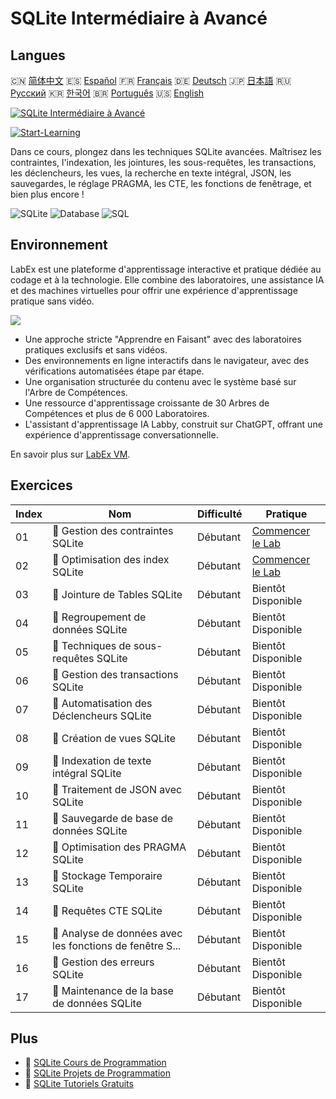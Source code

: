 # SQLite Intermédiaire à Avancé

## Langues

🇨🇳 [简体中文](README_zh.md) 🇪🇸 [Español](README_es.md) 🇫🇷 [Français](README_fr.md) 🇩🇪 [Deutsch](README_de.md) 🇯🇵 [日本語](README_ja.md) 🇷🇺 [Русский](README_ru.md) 🇰🇷 [한국어](README_ko.md) 🇧🇷 [Português](README_pt.md) 🇺🇸 [English](README.md) 

[![SQLite Intermédiaire à Avancé](https://cover-creator.labex.io/sqlite-intermediate-to-advanced.png?lang=fr)](https://labex.io/fr/courses/sqlite-intermediate-to-advanced)

[![Start-Learning](https://img.shields.io/badge/Start-Learning-whitesmoke?style=for-the-badge)](https://labex.io/fr/courses/sqlite-intermediate-to-advanced)

Dans ce cours, plongez dans les techniques SQLite avancées. Maîtrisez les contraintes, l'indexation, les jointures, les sous-requêtes, les transactions, les déclencheurs, les vues, la recherche en texte intégral, JSON, les sauvegardes, le réglage PRAGMA, les CTE, les fonctions de fenêtrage, et bien plus encore !

![SQLite](https://img.shields.io/badge/SQLite-whitesmoke?style=for-the-badge&logo=sqlite)
![Database](https://img.shields.io/badge/Database-whitesmoke?style=for-the-badge&logo=database)
![SQL](https://img.shields.io/badge/SQL-whitesmoke?style=for-the-badge&logo=sql)


## Environnement

LabEx est une plateforme d'apprentissage interactive et pratique dédiée au codage et à la technologie. Elle combine des laboratoires, une assistance IA et des machines virtuelles pour offrir une expérience d'apprentissage pratique sans vidéo.

![](https://tutorial-screenshot.getvm.io/images/vm-1725247253.png)

- Une approche stricte "Apprendre en Faisant" avec des laboratoires pratiques exclusifs et sans vidéos.
- Des environnements en ligne interactifs dans le navigateur, avec des vérifications automatisées étape par étape.
- Une organisation structurée du contenu avec le système basé sur l'Arbre de Compétences.
- Une ressource d'apprentissage croissante de 30 Arbres de Compétences et plus de 6 000 Laboratoires.
- L'assistant d'apprentissage IA Labby, construit sur ChatGPT, offrant une expérience d'apprentissage conversationnelle.

En savoir plus sur [LabEx VM](https://support.labex.io/using-labex/virtual-machine).

## Exercices

|   Index | Nom                                                      | Difficulté   | Pratique                                                                                                                |
|---------|----------------------------------------------------------|--------------|-------------------------------------------------------------------------------------------------------------------------|
|      01 | 📖 Gestion des contraintes SQLite                        | Débutant     | <a target='_blank' href='https://labex.io/fr/tutorials/sqlite-sqlite-constraint-management-552545'>Commencer le Lab</a> |
|      02 | 📖 Optimisation des index SQLite                         | Débutant     | <a target='_blank' href='https://labex.io/fr/tutorials/sqlite-sqlite-index-optimization-552552'>Commencer le Lab</a>    |
|      03 | 📖 Jointure de Tables SQLite                             | Débutant     | Bientôt Disponible                                                                                                      |
|      04 | 📖 Regroupement de données SQLite                        | Débutant     | Bientôt Disponible                                                                                                      |
|      05 | 📖 Techniques de sous-requêtes SQLite                    | Débutant     | Bientôt Disponible                                                                                                      |
|      06 | 📖 Gestion des transactions SQLite                       | Débutant     | Bientôt Disponible                                                                                                      |
|      07 | 📖 Automatisation des Déclencheurs SQLite                | Débutant     | Bientôt Disponible                                                                                                      |
|      08 | 📖 Création de vues SQLite                               | Débutant     | Bientôt Disponible                                                                                                      |
|      09 | 📖 Indexation de texte intégral SQLite                   | Débutant     | Bientôt Disponible                                                                                                      |
|      10 | 📖 Traitement de JSON avec SQLite                        | Débutant     | Bientôt Disponible                                                                                                      |
|      11 | 📖 Sauvegarde de base de données SQLite                  | Débutant     | Bientôt Disponible                                                                                                      |
|      12 | 📖 Optimisation des PRAGMA SQLite                        | Débutant     | Bientôt Disponible                                                                                                      |
|      13 | 📖 Stockage Temporaire SQLite                            | Débutant     | Bientôt Disponible                                                                                                      |
|      14 | 📖 Requêtes CTE SQLite                                   | Débutant     | Bientôt Disponible                                                                                                      |
|      15 | 📖 Analyse de données avec les fonctions de fenêtre S... | Débutant     | Bientôt Disponible                                                                                                      |
|      16 | 📖 Gestion des erreurs SQLite                            | Débutant     | Bientôt Disponible                                                                                                      |
|      17 | 📖 Maintenance de la base de données SQLite              | Débutant     | Bientôt Disponible                                                                                                      |

## Plus

- 🔗 [SQLite Cours de Programmation](https://github.com/labex-labs/awesome-programming-courses)
- 🔗 [SQLite Projets de Programmation](https://github.com/labex-labs/awesome-programming-projects)
- 🔗 [SQLite Tutoriels Gratuits](https://github.com/labex-labs/sqlite-free-tutorials)

